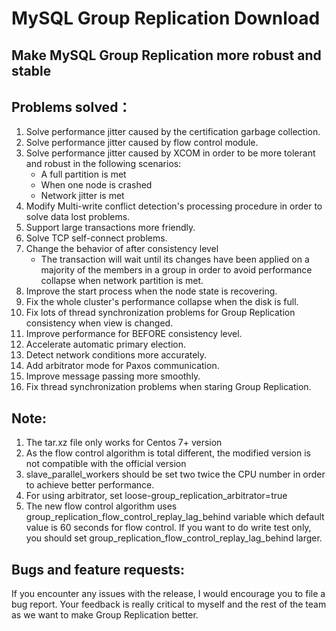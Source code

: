 # MySQL Group Replication Download
## Make MySQL Group Replication more robust and stable

## Problems solved：
1. Solve performance jitter caused by the certification garbage collection.
2. Solve performance jitter caused by flow control module.
3. Solve performance jitter caused by XCOM in order to be more tolerant and robust in the following scenarios:
   * A full partition is met
   * When one node is crashed
   * Network jitter is met
4. Modify Multi-write conflict detection's processing procedure in order to solve data lost problems.
5. Support large transactions more friendly.
6. Solve TCP self-connect problems.
7. Change the behavior of after consistency level
   * The transaction will wait until its changes have been applied on a majority of the members in a group in order to avoid performance collapse when network partition is met.
8. Improve the start process when the node state is recovering.
9. Fix the whole cluster's performance collapse when the disk is full.
10. Fix lots of thread synchronization problems for Group Replication consistency when view is changed.
11. Improve performance for BEFORE consistency level.
12. Accelerate automatic primary election.
13. Detect network conditions more accurately.
14. Add arbitrator mode for Paxos communication.
15. Improve message passing more smoothly.
16. Fix thread synchronization problems when staring Group Replication.

## Note:
1. The tar.xz file only works for Centos 7+ version
2. As the flow control algorithm is total different, the modified version is not compatible with the official version
3. slave_parallel_workers should be set two twice the CPU number in order to achieve better performance.
4. For using arbitrator, set loose-group_replication_arbitrator=true
5. The new flow control algorithm uses group_replication_flow_control_replay_lag_behind variable which default value is 60 seconds for flow control. If you want to do write test only, you should set group_replication_flow_control_replay_lag_behind larger.

## Bugs and feature requests:
If you encounter any issues with the release, I would encourage you to file a bug report.
Your feedback is really critical to myself and the rest of the team as we want to make Group Replication better.
